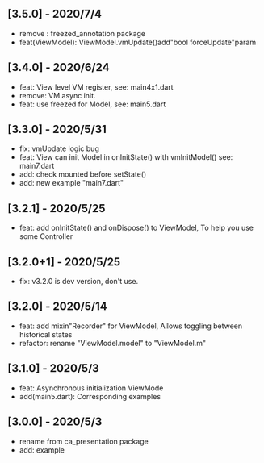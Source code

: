 ## [3.5.0] - 2020/7/4
* remove : freezed_annotation package
* feat(ViewModel): ViewModel.vmUpdate()add"bool forceUpdate"param

## [3.4.0] - 2020/6/24
* feat: View level VM register, see: main4x1.dart
* remove: VM async init.
* feat: use freezed for Model, see: main5.dart

## [3.3.0] - 2020/5/31
* fix: vmUpdate logic bug
* feat: View can init Model in onInitState() with vmInitModel()
    see: main7.dart
* add: check mounted before setState()
* add: new example "main7.dart"

## [3.2.1] - 2020/5/25
* feat: add onInitState() and onDispose() to ViewModel, To help you use some Controller

## [3.2.0+1] - 2020/5/25
* fix: v3.2.0 is dev version, don't use.

## [3.2.0] - 2020/5/14
* feat: add mixin"Recorder" for ViewModel, Allows toggling between historical states
* refactor: rename "ViewModel.model" to "ViewModel.m"

## [3.1.0] - 2020/5/3

* feat: Asynchronous initialization ViewMode
* add(main5.dart): Corresponding examples

## [3.0.0] - 2020/5/3

* rename from ca_presentation package
* add: example
